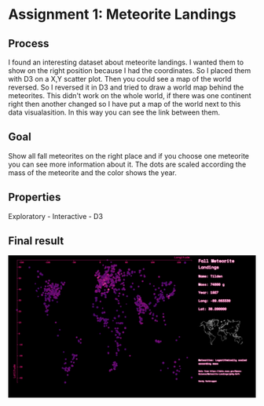 # Assignment 1: Meteorite Landings

## Process 
I found an interesting dataset about meteorite landings. I wanted them to show on the right position because I had the coordinates. So I placed them with D3 on a X,Y scatter plot. Then you could see a map of the world reversed. So I reversed it in D3 and tried to draw a world map behind the meteorites. This didn't work on the whole world, if there was one continent right then another changed so I have put a map of the world next to this data visualasition. In this way you can see the link between them. 

## Goal
Show all fall meteorites on the right place and if you choose one meteorite you can see more information about it. The dots are scaled according the mass of the meteorite and the color shows the year. 

## Properties
Exploratory - Interactive - D3

## Final result
![alt text](https://github.com/sandyverbruggen123/Data-Visualisation/blob/master/Assignment%201/Finalresult.png)


